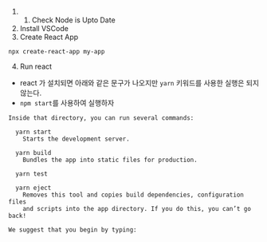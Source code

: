 1. 1. Check Node is Upto Date
2. Install VSCode
3. Create React App

```vim
npx create-react-app my-app
```

4. Run react

- react 가 설치되면 아래와 같은 문구가 나오지만 `yarn` 키워드를 사용한 실행은 되지 않는다.
- `npm start`를 사용하여 실행하자

```
Inside that directory, you can run several commands:

  yarn start
    Starts the development server.

  yarn build
    Bundles the app into static files for production.

  yarn test

  yarn eject
    Removes this tool and copies build dependencies, configuration files
    and scripts into the app directory. If you do this, you can’t go back!

We suggest that you begin by typing:
```
